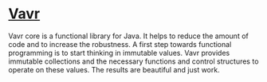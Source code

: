# [Vavr](https://www.vavr.io/)

Vavr core is a functional library for Java. It helps to reduce the amount of code and to increase
the robustness. A first step towards functional programming is to start thinking in immutable
values. Vavr provides immutable collections and the necessary functions and control structures to
operate on these values. The results are beautiful and just work.


